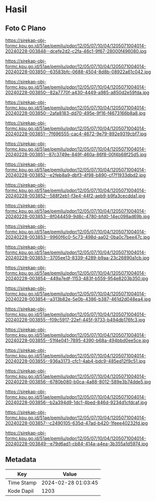 # Hasil

## Foto C Plano

https://sirekap-obj-formc.kpu.go.id/51ae/pemilu/pdpr/12/05/07/10/04/1205071004014-20240228-003848--dcefe2d2-c2fa-46c1-9f67-28000f496080.jpg

https://sirekap-obj-formc.kpu.go.id/51ae/pemilu/pdpr/12/05/07/10/04/1205071004014-20240228-003850--63583bfc-0688-4504-8d8b-08922a61c042.jpg

https://sirekap-obj-formc.kpu.go.id/51ae/pemilu/pdpr/12/05/07/10/04/1205071004014-20240228-003850--82a7770f-a430-4449-a985-a850d2e59fda.jpg

https://sirekap-obj-formc.kpu.go.id/51ae/pemilu/pdpr/12/05/07/10/04/1205071004014-20240228-003850--2afa8183-dd70-495e-9f16-f4673166b8a8.jpg

https://sirekap-obj-formc.kpu.go.id/51ae/pemilu/pdpr/12/05/07/10/04/1205071004014-20240228-003851--7f696555-cac4-4672-9e79-892e9319cbf7.jpg

https://sirekap-obj-formc.kpu.go.id/51ae/pemilu/pdpr/12/05/07/10/04/1205071004014-20240228-003851--87c3749e-849f-460a-86f8-00f4b68f25d5.jpg

https://sirekap-obj-formc.kpu.go.id/51ae/pemilu/pdpr/12/05/07/10/04/1205071004014-20240228-003852--e2feb8a9-dbf3-4f98-b890-cf7f1933dbd2.jpg

https://sirekap-obj-formc.kpu.go.id/51ae/pemilu/pdpr/12/05/07/10/04/1205071004014-20240228-003852--588f2eb1-f3e4-44f2-aeb9-b9fa3cecdda1.jpg

https://sirekap-obj-formc.kpu.go.id/51ae/pemilu/pdpr/12/05/07/10/04/1205071004014-20240228-003853--8f044459-9d8c-4780-bfd0-14ec098ad69b.jpg

https://sirekap-obj-formc.kpu.go.id/51ae/pemilu/pdpr/12/05/07/10/04/1205071004014-20240228-003853--9960f6c0-5c73-498d-aa02-0ba0c7bee47c.jpg

https://sirekap-obj-formc.kpu.go.id/51ae/pemilu/pdpr/12/05/07/10/04/1205071004014-20240228-003853--3705ee13-8339-4289-b9aa-23c26890a1cb.jpg

https://sirekap-obj-formc.kpu.go.id/51ae/pemilu/pdpr/12/05/07/10/04/1205071004014-20240228-003854--449a7edf-1153-483f-b559-954e8203b350.jpg

https://sirekap-obj-formc.kpu.go.id/51ae/pemilu/pdpr/12/05/07/10/04/1205071004014-20240228-003854--a313b82e-5e0b-4386-b387-461d2d048ea4.jpg

https://sirekap-obj-formc.kpu.go.id/51ae/pemilu/pdpr/12/05/07/10/04/1205071004014-20240228-003855--f09c5917-22ef-445f-9733-b494db176fc3.jpg

https://sirekap-obj-formc.kpu.go.id/51ae/pemilu/pdpr/12/05/07/10/04/1205071004014-20240228-003855--51f4e041-7895-4390-b68a-494bbd0ee5ce.jpg

https://sirekap-obj-formc.kpu.go.id/51ae/pemilu/pdpr/12/05/07/10/04/1205071004014-20240228-003855--936a3173-cfc1-4ab4-bdc9-485ed12f9c51.jpg

https://sirekap-obj-formc.kpu.go.id/51ae/pemilu/pdpr/12/05/07/10/04/1205071004014-20240228-003856--6780b080-b0ca-4a88-8012-589e3b74dde5.jpg

https://sirekap-obj-formc.kpu.go.id/51ae/pemilu/pdpr/12/05/07/10/04/1205071004014-20240228-003856--b2a394d9-1dc1-4bed-846d-9234d1cfdcaf.jpg

https://sirekap-obj-formc.kpu.go.id/51ae/pemilu/pdpr/12/05/07/10/04/1205071004014-20240228-003857--c2490105-635d-47ad-b420-1feee40232fd.jpg

https://sirekap-obj-formc.kpu.go.id/51ae/pemilu/pdpr/12/05/07/10/04/1205071004014-20240228-003849--e79d6ad1-cb84-414a-a4ea-3b355a1d5974.jpg


## Metadata

| Key        | Value               |
| ---------- | ------------------- |
| Time Stamp | 2024-02-28 01:03:45 |
| Kode Dapil | 1203                |



